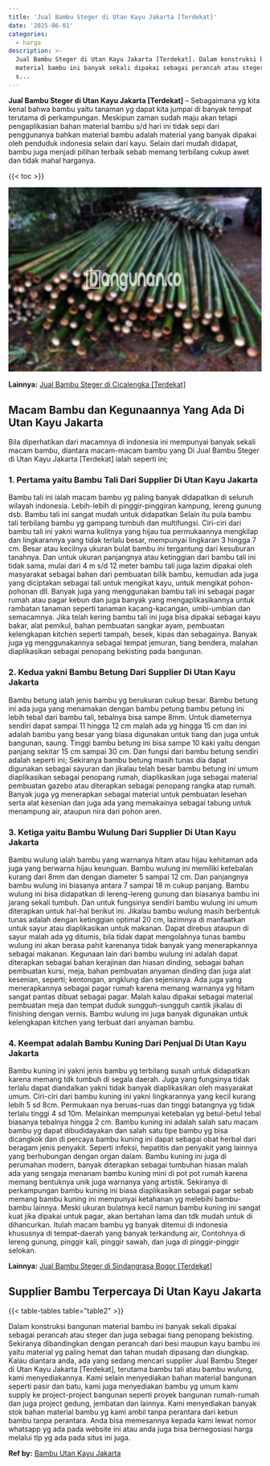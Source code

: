```yaml
---
title: 'Jual Bambu Steger di Utan Kayu Jakarta [Terdekat]'
date: '2025-06-01'
categories:
  - harga
description: >-
  Jual Bambu Steger di Utan Kayu Jakarta [Terdekat]. Dalam konstruksi bangunan
  material bambu ini banyak sekali dipakai sebagai perancah atau steger dan juga
  s...
---
```


**Jual Bambu Steger di Utan Kayu Jakarta \[Terdekat\]** – Sebagaimana yg kita kenal bahwa bambu yaitu tanaman yg dapat kita jumpai di banyak tempat terutama di perkampungan. Meskipun zaman sudah maju akan tetapi pengaplikasian bahan material bambu s/d hari ini tidak sepi dari penggunanya bahkan material bambu adalah material yang banyak dipakai oleh penduduk indonesia selain dari kayu. Selain dari mudah didapat, bambu juga menjadi pilihan terbaik sebab memang terbilang cukup awet dan tidak mahal harganya.

{{< toc >}}

![Jual Bambu Steger di Utan Kayu Jakarta [Terdekat]](/images/jual-bambu-tali-33.png)

**Lainnya:** [Jual Bambu Steger di Cicalengka \[Terdekat\]](https://bambu.bangunan.co/jual-bambu-steger-di-cicalengka-terdekat/)

## Macam Bambu dan Kegunaannya Yang Ada Di Utan Kayu Jakarta

Bila diperhatikan dari macamnya di indonesia ini mempunyai banyak sekali macam bambu, diantara macam-macam bambu yang Di Jual Bambu Steger di Utan Kayu Jakarta \[Terdekat\] ialah seperti ini;

### 1\. Pertama yaitu Bambu Tali Dari Supplier Di Utan Kayu Jakarta

Bambu tali ini ialah macam bambu yg paling banyak didapatkan di seluruh wilayah indonesia. Lebih-lebih di pinggir-pinggiran kampung, lereng gunung dsb. Bambu tali ini sangat mudah untuk didapatkan Selain itu pula bambu tali terbilang bambu yg gampang tumbuh dan multifungsi. Ciri-ciri dari bambu tali ini yakni warna kulitnya yang hijau tua permukaannya mengkilap dan lingkarannya yang tidak terlalu besar, mempunyai lingkaran 3 hingga 7 cm. Besar atau kecilnya ukuran bulat bambu ini tergantung dari kesuburan tanahnya. Dan untuk ukuran panjangnya atau ketinggian dari bambu tali ini tidak sama, mulai dari 4 m s/d 12 meter bambu tali juga lazim dipakai oleh masyarakat sebagai bahan dari pembuatan bilik bambu, kemudian ada juga yang diciptakan sebagai tali untuk mengikat kayu, untuk mengikat pohon-pohonan dll. Banyak juga yang menggunakan bambu tali ini sebagai pagar rumah atau pagar kebun dan juga banyak yang mengaplikasikannya untuk rambatan tanaman seperti tanaman kacang-kacangan, umbi-umbian dan semacamnya. Jika telah kering bambu tali ini juga bisa dipakai sebagai kayu bakar, alat pemikul, bahan pembuatan sangkar ayam, pembuatan kelengkapan kitchen seperti tampah, besek, kipas dan sebagainya. Banyak juga yg menggunakannya sebagai tempat jemuran, tiang bendera, malahan diaplikasikan sebagai penopang bekisting pada bangunan.

### 2\. Kedua yakni Bambu Betung Dari Supplier Di Utan Kayu Jakarta

Bambu betung ialah jenis bambu yg berukuran cukup besar. Bambu betung ini ada juga yang menamakan dengan bambu petung bambu petung ini lebih tebal dari bambu tali, tebalnya bisa sampe 8mm. Untuk diameternya sendiri dapat sampai 11 hingga 12 cm malah ada yg hingga 15 cm dan ini adalah bambu yang besar yang biasa digunakan untuk tiang dan juga untuk bangunan, saung. Tinggi bambu betung ini bisa sampe 10 kaki yaitu dengan panjang sekitar 15 cm sampai 30 cm. Dan fungsi dari bambu betung sendiri adalah seperti ini; Sekiranya bambu betung masih tunas dia dapat digunakan sebagai sayuran dan jikalau telah besar bambu betung ini umum diaplikasikan sebagai penopang rumah, diaplikasikan juga sebagai material pembuatan gazebo atau diterapkan sebagai penopang rangka atap rumah. Banyak juga yg menerapkan sebagai material untuk pembuatan lesehan serta alat kesenian dan juga ada yang memakainya sebagai tabung untuk menampung air, ataupun nira dari pohon aren.

### 3\. Ketiga yaitu Bambu Wulung Dari Supplier Di Utan Kayu Jakarta

Bambu wulung ialah bambu yang warnanya hitam atau hijau kehitaman ada juga yang berwarna hijau keunguan. Bambu wulung ini memiliki ketebalan kurang dari 8mm dan dengan diameter 5 sampai 12 cm. Dan panjangnya bambu wulung ini biasanya antara 7 sampai 18 m cukup panjang. Bambu wulung ini bisa didapatkan di lereng-lereng gunung dan biasanya bambu ini jarang sekali tumbuh. Dan untuk fungsinya sendiri bambu wulung ini umum diterapkan untuk hal-hal berikut ini. Jikalau bambu wulung masih berbentuk tunas adalah dengan ketinggian optimal 20 cm, lazimnya di manfaatkan untuk sayur atau diaplikasikan untuk makanan. Dapat direbus ataupun di sayur malah ada yg ditumis, bila tidak dapat mengolahnya tunas bambu wulung ini akan berasa pahit karenanya tidak banyak yang menerapkannya sebagai makanan. Kegunaan lain dari bambu wulung ini adalah dapat diterapkan sebagai bahan kerajinan dan hiasan dinding, sebagai bahan pembuatan kursi, meja, bahan pembuatan anyaman dinding dan juga alat kesenian, seperti; kentongan, angklung dan sejenisnya. Ada juga yang menerapkannya sebagai pagar rumah karena memang warnanya yg hitam sangat pantas dibuat sebagai pagar. Malah kalau dipakai sebagai material pembuatan meja dan tempat duduk sungguh-sungguh cantik jikalau di finishing dengan vernis. Bambu wulung ini juga banyak digunakan untuk kelengkapan kitchen yang terbuat dari anyaman bambu.

### 4\. Keempat adalah Bambu Kuning Dari Penjual Di Utan Kayu Jakarta

Bambu kuning ini yakni jenis bambu yg terbilang susah untuk didapatkan karena memang tdk tumbuh di segala daerah. Juga yang fungsinya tidak terlalu dapat diandalkan yakni tidak banyak diaplikasikan oleh masyarakat umum. Ciri-ciri dari bambu kuning ini yakni lingkarannya yang kecil kurang lebih 5 sd 8cm. Permukaan nya beruas-ruas dan tinggi batangnya yg tidak terlalu tinggi 4 sd 10m. Melainkan mempunyai ketebalan yg betul-betul tebal biasanya tebalnya hingga 2 cm. Bambu kuning ini adalah salah satu macam bambu yg dapat dibudidayakan dan salah satu tipe bambu yg bisa dicangkok dan di percaya bambu kuning ini dapat sebagai obat herbal dari beragam jenis penyakit. Seperti infeksi, hepatitis dan penyakit yang lainnya yang berhubungan dengan organ dalam. Bambu kuning ini juga di perumahan modern, banyak diterapkan sebagai tumbuhan hiasan malah ada yang sengaja menanam bambu kuning mini di pot pot rumah karena memang bentuknya unik juga warnanya yang artistik. Sekiranya di perkampungan bambu kuning ini biasa diaplikasikan sebagai pagar sebab memang bambu kuning ini mempunyai ketahanan yg melebihi bambu-bambu lainnya. Meski ukuran bulatnya kecil namun bambu kuning ini sangat kuat jika dipakai untuk pagar, akan bertahan lama dan tdk mudah untuk di dihancurkan. Itulah macam bambu yg banyak ditemui di indonesia khususnya di tempat-daerah yang banyak terkandung air, Contohnya di lereng gunung, pinggir kali, pinggir sawah, dan juga di pinggir-pinggir selokan.

**Lainnya:** [Jual Bambu Steger di Sindangrasa Bogor \[Terdekat\]](https://bambu.bangunan.co/jual-bambu-steger-di-sindangrasa-bogor-terdekat/)

## Supplier Bambu Terpercaya Di Utan Kayu Jakarta

{{< table-tables table="table2" >}}

Dalam konstruksi bangunan material bambu ini banyak sekali dipakai sebagai perancah atau steger dan juga sebagai tiang penopang bekisting. Sekiranya dibandingkan dengan perancah dari besi maupun kayu bambu ini yaitu material yg paling hemat dan tahan mudah dipasang dan diungkap. Kalau diantara anda, ada yang sedang mencari supplier Jual Bambu Steger di Utan Kayu Jakarta \[Terdekat\], terutama bambu tali atau bambu wulung, kami menyediakannya. Kami selain menyediakan bahan material bangunan seperti pasir dan batu, kami juga menyediakan bambu yg umum kami supply ke project-project bangunan seperti proyek bangunan rumah-rumah dan juga project gedung, jembatan dan lainnya. Kami menyediakan banyak stok bahan material bambu yg kami ambil tanpa perantara dari kebun bambu tanpa perantara. Anda bisa memesannya kepada kami lewat nomor whatsapp yg ada pada website ini atau anda juga bisa bernegosiasi harga melalui tlp yg ada pada situs ini juga.

**Ref by:** [Bambu Utan Kayu Jakarta](https://id.wikipedia.org/wiki/Bambu)
